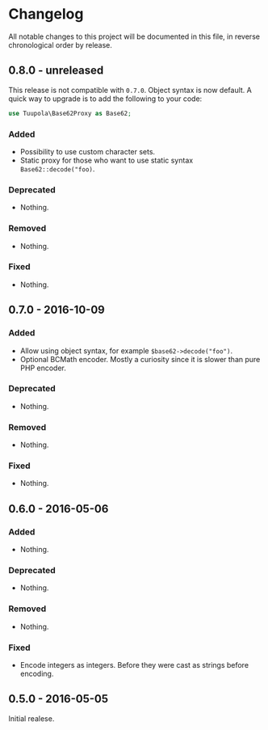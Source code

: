 # Changelog

All notable changes to this project will be documented in this file, in reverse chronological order by release.

## 0.8.0 - unreleased

This release is not compatible with `0.7.0`. Object syntax is now default. A quick way to upgrade is to add the following to your code:

```php
use Tuupola\Base62Proxy as Base62;
```

### Added

- Possibility to use custom character sets.
- Static proxy for those who want to use static syntax `Base62::decode("foo)`.

### Deprecated

- Nothing.

### Removed

- Nothing.

### Fixed

- Nothing.

## 0.7.0 - 2016-10-09

### Added

- Allow using object syntax, for example `$base62->decode("foo")`.
- Optional BCMath encoder. Mostly a curiosity since it is slower than pure PHP encoder.

### Deprecated

- Nothing.

### Removed

- Nothing.

### Fixed

- Nothing.

## 0.6.0 - 2016-05-06

### Added

- Nothing.

### Deprecated

- Nothing.

### Removed

- Nothing.

### Fixed

- Encode integers as integers. Before they were cast as strings before encoding.

## 0.5.0 - 2016-05-05

Initial realese.
